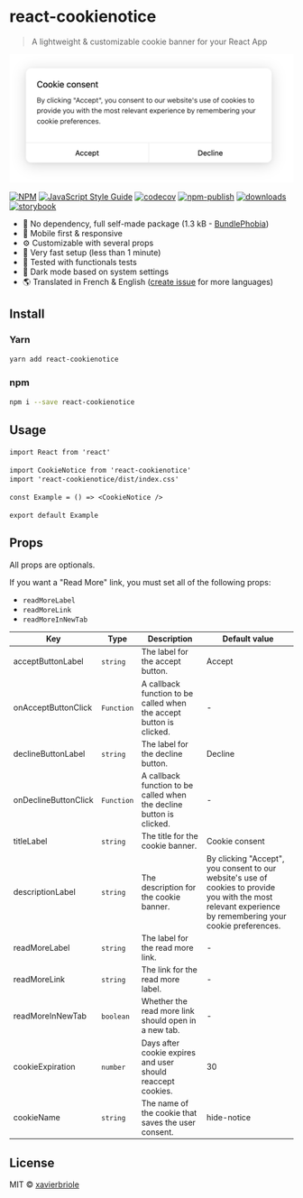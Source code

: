 # react-cookienotice

> A lightweight & customizable cookie banner for your React App

![Preview Light](screenshots/light.png)

[![NPM](https://img.shields.io/npm/v/react-cookienotice.svg)](https://www.npmjs.com/package/react-cookienotice)
[![JavaScript Style Guide](https://img.shields.io/badge/code_style-standard-brightgreen.svg)](https://standardjs.com)
[![codecov](https://codecov.io/gh/xavierbriole/react-cookienotice/branch/master/graph/badge.svg?token=256VJO28DU)](https://codecov.io/gh/xavierbriole/react-cookienotice)
[![npm-publish](https://github.com/xavierbriole/react-cookienotice/workflows/npm-publish/badge.svg)](https://github.com/xavierbriole/react-cookienotice/actions/workflows/npm-publish.yml)
[![downloads](https://img.shields.io/badge/dynamic/json?color=blue&label=downloads&query=downloads&suffix=%2Fmonth&url=https%3A%2F%2Fapi.npmjs.org%2Fdownloads%2Fpoint%2Flast-month%2Freact-cookienotice)](http://npm-stats.org/#/react-cookienotice)
[![storybook](https://cdn.jsdelivr.net/gh/storybookjs/brand@main/badge/badge-storybook.svg)](https://react-cookienotice.vercel.app)

- 🍃 No dependency, full self-made package (1.3 kB - [BundlePhobia](https://bundlephobia.com/package/react-cookienotice))
- 📱 Mobile first & responsive
- ⚙️ Customizable with several props
- 🍕 Very fast setup (less than 1 minute)
- 🧪 Tested with functionals tests
- 🌙 Dark mode based on system settings
- 🌎 Translated in French & English ([create issue](https://github.com/xavierbriole/react-cookienotice/issues/new) for more languages)

## Install

### Yarn

```bash
yarn add react-cookienotice
```

### npm

```bash
npm i --save react-cookienotice
```

## Usage

```tsx
import React from 'react'

import CookieNotice from 'react-cookienotice'
import 'react-cookienotice/dist/index.css'

const Example = () => <CookieNotice />

export default Example
```

## Props

All props are optionals.

If you want a "Read More" link, you must set all of the following props:

- `readMoreLabel`
- `readMoreLink`
- `readMoreInNewTab`

| Key                  | Type       | Description                                                          | Default value                                                                                                                                              |
| -------------------- | ---------- | -------------------------------------------------------------------- | ---------------------------------------------------------------------------------------------------------------------------------------------------------- |
| acceptButtonLabel    | `string`   | The label for the accept button.                                     | Accept                                                                                                                                                     |
| onAcceptButtonClick  | `Function` | A callback function to be called when the accept button is clicked.  | -                                                                                                                                                          |
| declineButtonLabel   | `string`   | The label for the decline button.                                    | Decline                                                                                                                                                    |
| onDeclineButtonClick | `Function` | A callback function to be called when the decline button is clicked. | -                                                                                                                                                          |
| titleLabel           | `string`   | The title for the cookie banner.                                     | Cookie consent                                                                                                                                             |
| descriptionLabel     | `string`   | The description for the cookie banner.                               | By clicking "Accept", you consent to our website's use of cookies to provide you with the most relevant experience by remembering your cookie preferences. |
| readMoreLabel        | `string`   | The label for the read more link.                                    | -                                                                                                                                                          |
| readMoreLink         | `string`   | The link for the read more label.                                    | -                                                                                                                                                          |
| readMoreInNewTab     | `boolean`  | Whether the read more link should open in a new tab.                 | -                                                                                                                                                          |
| cookieExpiration     | `number`   | Days after cookie expires and user should reaccept cookies.          | 30                                                                                                                                                         |
| cookieName           | `string`   | The name of the cookie that saves the user consent.                  | hide-notice                                                                                                                                                |

## License

MIT © [xavierbriole](https://github.com/xavierbriole)
